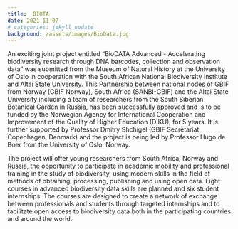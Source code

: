 ```yaml
---
title:  BIOTA
date: 2021-11-07
# categories: jekyll update
background: /assets/images/BioData.jpg
---
```


An exciting joint project entitled “BioDATA Advanced - Accelerating biodiversity research through DNA barcodes, 
collection and observation data” was submitted from the Museum of Natural History at the University of Oslo in 
cooperation with the South African National Biodiversity Institute and 
Altai State University.  This Partnership between national nodes of GBIF from 
Norway (GBIF Norway), South Africa (SANBI-GBIF) and the Altai State University including a
team of researchers from the South Siberian Botanical Garden in Russia, has been successfully
approved and is to be funded by the Norwegian Agency for International Cooperation and Improvement 
of the Quality of Higher Education (DIKU), for 5 years.  It is further supported 
by Professor Dmitry Shchigel (GBIF Secretariat, Copenhagen, Denmark) and the project
is being led by Professor Hugo de Boer from the University of Oslo, Norway.

The project will offer young researchers from South Africa, Norway and Russia, the opportunity 
to participate in academic mobility and professional training
in the study of biodiversity, using modern skills in the field of 
methods of obtaining, processing, publishing and using open data.
Eight courses in advanced biodiversity data skills are planned and 
six student internships.  The courses are designed to create a network of exchange
between professionals and students through targeted internships and to facilitate
open access to biodiversity data both in the participating countries and around the world.
